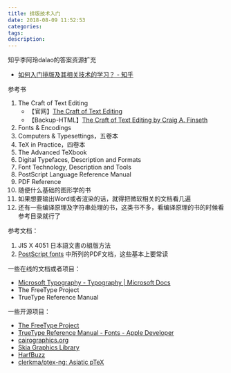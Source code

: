 ```yaml
---
title: 排版技术入门
date: 2018-08-09 11:52:53
categories:
tags:
description:
---
```


知乎李阿玲dalao的答案资源扩充

<!-- truncate -->

- [如何入门排版及其相关技术的学习？ - 知乎](https://www.zhihu.com/question/288651176)

参考书

1. The Craft of Text Editing
    - 【官网】[The Craft of Text Editing](https://www.finseth.com/craft/)
    - 【Backup-HTML】[The Craft of Text Editing by Craig A. Finseth](http://web.mit.edu/~yandros/doc/craft-text-editing/)
2. Fonts & Encodings
3. Computers & Typesettings，五卷本
4. TeX in  Practice，四卷本
5. The Advanced TeXbook
6. Digital Typefaces, Description and Formats
7. Font Technology, Description and Tools
8. PostScript Language Reference Manual
9. PDF Reference
10. 随便什么基础的图形学的书
11. 如果想要输出Word或者渲染的话，就得把微软相关的文档看几遍
12. 还有一些编译原理及字符串处理的书，这类书不多，看编译原理的书的时候看参考目录就行了

参考文档：

1. JIS X 4051 日本語文書の組版方法
2. [PostScript fonts](https://en.wikipedia.org/wiki/PostScript_fonts) 中所列的PDF文档，这些基本上要常读

一些在线的文档或者项目：

- [Microsoft Typography - Typography | Microsoft Docs](https://docs.microsoft.com/en-us/typography/)
- The FreeType Project
- TrueType Reference Manual


一些开源项目：

- [The FreeType Project](https://www.freetype.org/)
- [TrueType Reference Manual - Fonts - Apple Developer](https://developer.apple.com/fonts/TrueType-Reference-Manual/)
- [cairographics.org](https://www.cairographics.org/)
- [Skia Graphics Library](https://skia.org/)
- [HarfBuzz](https://www.freedesktop.org/wiki/Software/HarfBuzz/)
- [clerkma/ptex-ng: Asiatic pTeX](https://github.com/clerkma/ptex-ng)


<div style="display: none;">
{% raw %}


{% blockquote [author[, source]] [link] [source_link_title] %}
content
{% endblockquote %}


{% codeblock [title] [lang:language] [url] [link text] %}
code snippet
{% endcodeblock %}

``` [language] [title] [url] [link text] 
code snippet 
```


{% img [class names] /path/to/image [width] [height] [title text [alt text]] %}

![[title]](slug)


{% endraw %}
</div>
